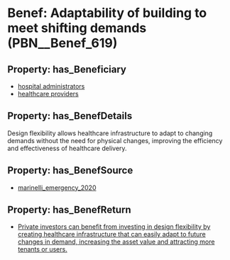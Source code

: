 # Benef: __Adaptability of building to meet shifting demands__ (PBN__Benef_619)

## Property: has_Beneficiary

* [hospital administrators](../Stakeholder/PBN__Stakeholder_252)
* [healthcare providers](../Stakeholder/PBN__Stakeholder_121)

## Property: has_BenefDetails

Design flexibility allows healthcare infrastructure to adapt to changing demands without the need for physical changes, improving the efficiency and effectiveness of healthcare delivery.

## Property: has_BenefSource

* [marinelli_emergency_2020](../Article/PBN__Article_122)

## Property: has_BenefReturn

* [Private investors can benefit from investing in design flexibility by creating healthcare infrastructure that can easily adapt to future changes in demand, increasing the asset value and attracting more tenants or users.](../BenefReturn/PBN__BenefReturn_661)

